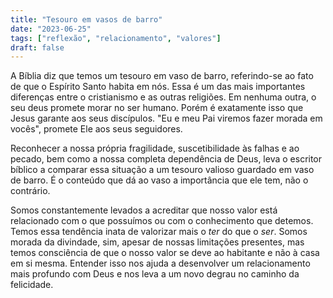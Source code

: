 ```yaml
---
title: "Tesouro em vasos de barro"
date: "2023-06-25"
tags: ["reflexão", "relacionamento", "valores"]
draft: false
---
```


A Bíblia diz que temos um tesouro em vaso de barro, referindo-se ao fato de que o Espírito Santo habita em nós. Essa é um das mais importantes diferenças entre o cristianismo e as outras religiões. Em nenhuma outra, o seu deus promete morar no ser humano. Porém é exatamente isso que Jesus garante aos seus discípulos. "Eu e meu Pai viremos fazer morada em vocês", promete Ele aos seus seguidores.

Reconhecer a nossa própria fragilidade, suscetibilidade às falhas e ao pecado, bem como a nossa completa dependência de Deus, leva o escritor bíblico a comparar essa situação a um tesouro valioso guardado em vaso de barro. É o conteúdo que dá ao vaso a importância que ele tem, não o contrário.

Somos constantemente levados a acreditar que nosso valor está relacionado com o que possuímos ou com o conhecimento que detemos. Temos essa tendência inata de valorizar mais o _ter_ do que o _ser_. Somos morada da divindade, sim, apesar de nossas limitações presentes, mas temos consciência de que o nosso valor se deve ao habitante e não à casa em si mesma. Entender isso nos ajuda a desenvolver um relacionamento mais profundo com Deus e nos leva a um novo degrau no caminho da felicidade.